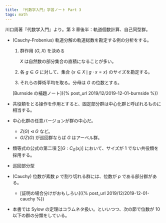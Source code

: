 ```yaml
---
title: 『代数学入門』学習ノート Part 3
tags: math
---
```


川口周著『代数学入門』より。第 3 章後半：軌道個数計算、自己同型群。

* (Cauchy-Frobenius) 軌道分解の軌道総数を勘定する例の分析をする。
  1. 群作用 $(G, X)$ を決める

     $X$ は自然数の部分集合の直積になることが多い。
  2. 各 $g \in G$ に対して、集合 $\lbrace x \in X\,\mid\,g \cdot x = x\rbrace$ のサイズを勘定する。
  3. それらの算術平均を取る。分母は $G$ の位数とする。

  [Burnside の補題ノート]({% post_url 2019/12/2019-12-01-burnside %})

* 共役類をとる操作を作用とすると、固定部分群は中心化群と呼ばれるものに相当する。
* 中心化群の任意バージョンが群の中心だ。
  * $Z(G) \triangleleft G$ など。
  * $G/Z(G)$ が巡回群ならば $G$ はアーベル群。
* 類等式の公式の第二項 $\sum [G : C_G(x_i)]$ において、サイズが 1 でない共役類を採用する。
* 巡回部分型
* (Cauchy) 位数が素数 $p$ で割り切れる群には、位数が $p$ である部分群がある。
  * [証明の場合分けがおもしろい]({% post_url 2019/12/2019-12-01-cauchy %})
* 本書では Sylow の定理はコラムネタ扱い。といいつつ、次の節で位数が 10 以下の群の分類をしている。
